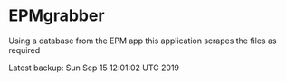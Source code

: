 # EPMgrabber
Using a database from the EPM app this application scrapes the files as required


Latest backup: Sun Sep 15 12:01:02 UTC 2019
